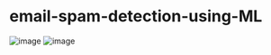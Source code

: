 # email-spam-detection-using-ML
![image](https://github.com/neeraj46665/email-spam-detection-using-ML/assets/100067646/9f1c2bac-aafa-4ddb-9f2e-9dbd562c2029)
![image](https://github.com/neeraj46665/email-spam-detection-using-ML/assets/100067646/984c4d29-1f5f-4f00-831f-3345427f142f)

